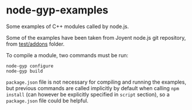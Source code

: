 node-gyp-examples
=================

Some examples of C++ modules called by node.js.

Some of the examples have been taken from Joyent node.js git repository, from [test/addons](https://github.com/joyent/node/tree/v0.10.26/test/addons) folder.

To compile a module, two commands must be run:

```
node-gyp configure
node-gyp build
```

`package.json` file is not necessary for compiling and running the examples, but previous commands are called implicitly by default when calling `npm install` (can however be explicitly specified in `script` section), so a `package.json` file could be helpful.
